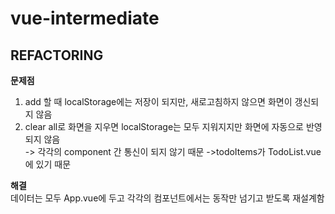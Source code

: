 # vue-intermediate
## REFACTORING

**문제점**
1. add 할 때 localStorage에는 저장이 되지만, 새로고침하지 않으면 화면이 갱신되지 않음     
2. clear all로 화면을 지우면 localStorage는 모두 지워지지만 화면에 자동으로 반영되지 않음       
-> 각각의 component 간 통신이 되지 않기 때문 ->todoItems가 TodoList.vue에 있기 때문      

   
    
**해결**       
데이터는 모두 App.vue에 두고 각각의 컴포넌트에서는 동작만 넘기고 받도록 재설계함
